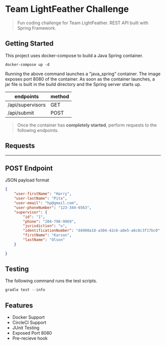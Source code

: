 Team LightFeather Challenge
===========================
> Fun coding challenge for Team LightFeather. 
REST API built with Spring Framework.

Getting Started
---------------

This project uses docker-compose to build a Java Spring container.
```docker
docker-compose up -d
```
Running the above command launches a "java_spring" container. The image exposes port 8080 of the container. As soon as the container launches, a jar file is built in the build directory and the Spring server starts up. 

|   endpoints      | method |
|------------------|--------|
| /api/supervisors |  GET   |
| /api/submit      |  POST  |

> Once the container has **completely started**, perform requests to the following endpoints.

Requests
------------
<hr>

## POST Endpoint

JSON payload format
```json
{
    "user-firstName": "Harry",
    "user-lastName": "Pita",
    "user-email": "hp@gmail.com",
    "user-phoneNumber": "123-344-6563",
    "supervisor": {
        "id": "1",
        "phone": "204-798-9969",
        "jurisdiction": "u",
        "identificationNumber": "d4900a18-a304-42c6-a8e5-a6c8c3f17bc0",
        "firstName": "Karson",
        "lastName": "Olson"
    }
    
}
```

Testing
-------
The following command runs the test scripts.
```gradle
gradle test --info
```

Features
--------
* Docker Support
* CircleCI Support
* JUnit Testing
* Exposed Port 8080
* Pre-recieve hook

